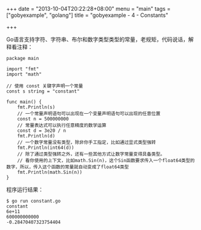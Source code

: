 +++
date = "2013-10-04T20:22:28+08:00"
menu = "main"
tags = ["gobyexample", "golang"]
title = "gobyexample - 4 - Constants"

+++

Go语言支持字符、字符串、布尔和数字类型类型的常量，老规矩，代码说话，解释看注释：

	package main

	import "fmt"
	import "math"

	// 使用 const 关键字声明一个常量
	const s string = "constant"

	func main() {
		fmt.Println(s)
		// 一个常量声明语句可以出现在一个变量声明语句可以出现的任意位置
		const n = 500000000
		// 常量表达式可以执行任意精度的数学运算
		const d = 3e20 / n
		fmt.Println(d)
		// 一个数字常量没有类型，除非你手工指定，比如通过显式类型强转
		fmt.Println(int64(d))
		// 除了通过类型强转之外，还有一些其他方式让数字常量变得具备类型。
		// 看你使用的上下文，比如math.Sin(n)，这个Sin函数要求传入一个float64类型的数字，所以，传入这个函数的常量就自动变成了float64类型
		fmt.Println(math.Sin(n))
	}

程序运行结果：

	$ go run constant.go 
	constant
	6e+11
	600000000000
	-0.28470407323754404
